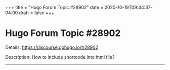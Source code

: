 +++
title = "Hugo Forum Topic #28902"
date = 2020-10-19T09:44:37-04:00
draft = false
+++
# Hugo Forum Topic #28902

Details: <https://discourse.gohugo.io/t/28902>

Description: How to include shortcode into html file?

---

